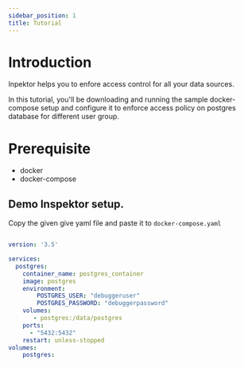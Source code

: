 ```yaml
---
sidebar_position: 1
title: Tutorial
---
```


# Introduction

Inpektor helps you to enfore access control for all your data sources. 

In this tutorial, you'll be downloading and running the sample docker-compose setup and configure it to enforce access policy on postgres database for different user group. 

# Prerequisite
 - docker
 - docker-compose

## Demo Inspektor setup.

Copy the given give yaml file and paste it to `docker-compose.yaml`

```yaml

version: '3.5'

services:
  postgres:
    container_name: postgres_container
    image: postgres
    environment:
        POSTGRES_USER: "debuggeruser"
        POSTGRES_PASSWORD: "debuggerpassword"
    volumes:
       - postgres:/data/postgres
    ports:
      - "5432:5432"
    restart: unless-stopped
volumes: 
    postgres:
```